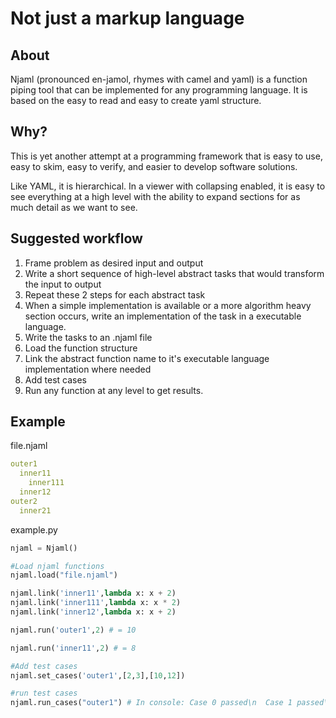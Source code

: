 # Not just a markup language

## About 
Njaml (pronounced en-jamol, rhymes with camel and yaml) is a function piping tool that can be implemented for any programming language. It is based on the easy to read and easy to create yaml structure. 

## Why?
This is yet another attempt at a programming framework that is easy to use, easy to skim, easy to verify, and easier to develop software solutions. 

Like YAML, it is hierarchical. In a viewer with collapsing enabled, it is easy to see everything at a high level with the ability to expand sections for as much detail as we want to see.

## Suggested workflow
1. Frame problem as desired input and output
2. Write a short sequence of high-level abstract tasks that would transform the input to output
3. Repeat these 2 steps for each abstract task
4. When a simple implementation is available or a more algorithm heavy section occurs, write an implementation of the task in a executable language.
5. Write the tasks to an .njaml file
6. Load the function structure
7. Link the abstract function name to it's executable language implementation where needed
8. Add test cases
9. Run any function at any level to get results.

## Example

file.njaml
```yaml
outer1
  inner11
    inner111
  inner12
outer2
  inner21
```

example.py
```python
njaml = Njaml()

#Load njaml functions
njaml.load("file.njaml")

njaml.link('inner11',lambda x: x + 2)
njaml.link('inner111',lambda x: x * 2)
njaml.link('inner12',lambda x: x + 2)

njaml.run('outer1',2) # = 10

njaml.run('inner11',2) # = 8

#Add test cases
njaml.set_cases('outer1',[2,3],[10,12])

#run test cases
njaml.run_cases("outer1") # In console: Case 0 passed\n  Case 1 passed\n 2 passed.\n 0 failed.
```

